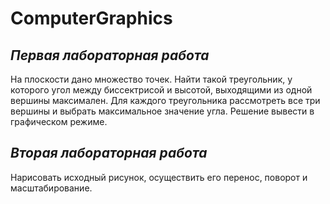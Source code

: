 # ComputerGraphics

## *Первая лабораторная работа*
На плоскости дано множество точек. Найти такой треугольник, у которого угол между биссектрисой и высотой, выходящими из одной вершины максимален.
Для каждого треугольника рассмотреть все три вершины и выбрать максимальное значение угла.
Решение вывести в графическом режиме.

## *Вторая лабораторная работа*
Нарисовать исходный рисунок, осуществить его перенос, поворот и масштабирование.
